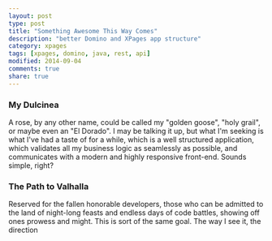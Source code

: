 ```yaml
---
layout: post
type: post
title: "Something Awesome This Way Comes"
description: "better Domino and XPages app structure"
category: xpages
tags: [xpages, domino, java, rest, api]
modified: 2014-09-04
comments: true
share: true
---
```


### My Dulcinea
A rose, by any other name, could be called my "golden goose", "holy grail", or maybe even an "El Dorado". I may be talking it up, but what I'm seeking is what I've had a taste of for a while, which is a well structured application, which validates all my business logic as seamlessly as possible, and communicates with a modern and highly responsive front-end. Sounds simple, right?

### The Path to Valhalla
Reserved for the fallen honorable developers, those who can be admitted to the land of night-long feasts and endless days of code battles, showing off ones prowess and might. This is sort of the same goal. The way I see it, the direction